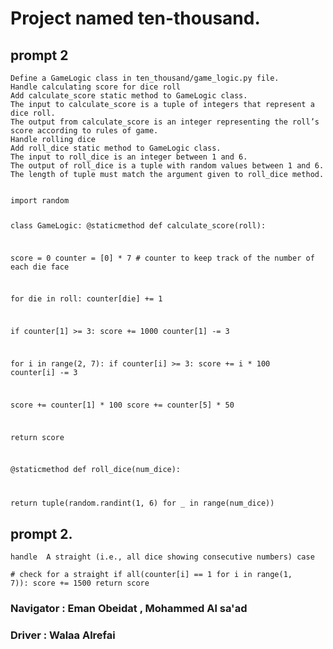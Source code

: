# Project named ten-thousand.

## prompt 2

    Define a GameLogic class in ten_thousand/game_logic.py file.
    Handle calculating score for dice roll
    Add calculate_score static method to GameLogic class.
    The input to calculate_score is a tuple of integers that represent a dice roll.
    The output from calculate_score is an integer representing the roll’s score according to rules of game.
    Handle rolling dice
    Add roll_dice static method to GameLogic class.
    The input to roll_dice is an integer between 1 and 6.
    The output of roll_dice is a tuple with random values between 1 and 6.
    The length of tuple must match the argument given to roll_dice method.



<code>
import random

class GameLogic:
    @staticmethod
   def calculate_score(roll):

   score = 0
        counter = [0] * 7  # counter to keep track of the number of each die face
        
  for die in roll:
            counter[die] += 1

  if counter[1] >= 3:
            score += 1000
            counter[1] -= 3
        
  for i in range(2, 7):
            if counter[i] >= 3:
                score += i * 100
                counter[i] -= 3
        
   score += counter[1] * 100
   score += counter[5] * 50
        
   return score

   @staticmethod
    def roll_dice(num_dice):

   return tuple(random.randint(1, 6) for _ in range(num_dice))
</code>





## prompt 2.

    handle  A straight (i.e., all dice showing consecutive numbers) case


<code># check for a straight
        if all(counter[i] == 1 for i in range(1, 7)):
            score += 1500
            return score</code>


### Navigator : Eman Obeidat , Mohammed Al sa'ad
### Driver : Walaa Alrefai 











